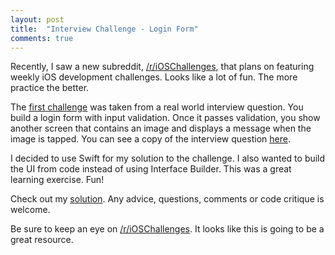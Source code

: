 ```yaml
---
layout: post
title:  "Interview Challenge - Login Form"
comments: true
---
```


Recently, I saw a new subreddit, [/r/iOSChallenges](http://www.reddit.com/r/iOSChallenges/), that plans on featuring weekly iOS development challenges. Looks like a lot of fun. The more practice the better.

The [first
challenge](http://www.reddit.com/r/iOSChallenges/comments/2ct0pg/06082014_ios_challenge_1_sample_interview/) was taken from a real world interview question. You build a login form with input validation. Once it passes validation, you show another screen that contains an image and displays a message when the image is tapped. You can see a copy of the interview question [here](http://imgur.com/FSR4qdA).

I decided to use Swift for my solution to the challenge. I also wanted to build the UI from code instead of using Interface Builder. This was a great learning exercise. Fun!

Check out my [solution](https://github.com/iosdevpractice/LoginChallenge). Any advice, questions, comments or
code critique is welcome.

Be sure to keep an eye on
[/r/iOSChallenges](http://www.reddit.com/r/iOSChallenges/). It looks like
this is going to be a great resource.


